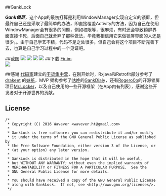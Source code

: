 ##GankLock

***Gank锁屏***，这个App的最初打算是利用WindowManager实现自定义的锁屏，但最终自己还是采取了最简单的办法，即直接覆盖Activity的方法，因为自己在使用WindowManager会有很多的问题，例如权限等，很麻烦，有时还会导致锁屏界面直接卡死，后面自己就舍弃了那种做法，毕竟我相信用它来做锁屏界面的人还是很少。。由于自己学艺不精，代码不足之处很多，但自己会将这个项目不断完善下去，也算是自己学习过程中的一个见证吧。

##截图
![](http://ww4.sinaimg.cn/large/ace35ee1gw1fa5x6n7v9qj207i0dcdgw.jpg)
![](http://ww2.sinaimg.cn/large/ace35ee1gw1fa5x7sv82hj207i0dcq3s.jpg)
![](http://ww3.sinaimg.cn/large/ace35ee1gw1fa5x867n8gj207i0dc0ui.jpg)
![](http://ww1.sinaimg.cn/large/ace35ee1gw1fa5x8cl08rj207i0dc0t1.jpg)
##下载
[Fir.im](http://fir.im/ganklock)<br>
![](http://ww2.sinaimg.cn/large/ace35ee1gw1f1ylxqhxidj205l05c3yr.jpg)

##感谢
[代码家](http://weibo.com/daimajia?from=usercardnew&refer_flag=0000020001_&is_all=1)建立的[干货集中营](http://gank.io/)，在刚开始时，Rxjava和Retrofit部分参考了[drakeet](https://github.com/drakeet) 的[妹纸](https://github.com/drakeet/Meizhi)，MVP 架构参考了[咕咚](https://github.com/maoruibin)的[GankDialy](https://github.com/maoruibin/GankDaily)，还有[Rogero0o](https://github.com/Rogero0o)的开源锁屏项目[Mr.Locker](https://github.com/Rogero0o/ScreenLocker)，以及自己使用的一些开源框架（在App内有列表），感谢这些开发者对于开源世界的贡献。 

## License

    /*
     * Copyright (C) 2016 Wavever <wavever.ht@gmail.com> 
     *
     * GankLock is free software: you can redistribute it and/or modify
     * it under the terms of the GNU General Public License as published by
     * the Free Software Foundation, either version 3 of the License, or
     * (at your option) any later version.
     *
     * GankLock is distributed in the hope that it will be useful,
     * but WITHOUT ANY WARRANTY; without even the implied warranty of
     * MERCHANTABILITY or FITNESS FOR A PARTICULAR PURPOSE.  See the
     * GNU General Public License for more details.
     *
     * You should have received a copy of the GNU General Public License
     * along with GankLock.  If not, see <http://www.gnu.org/licenses/>.
     */

